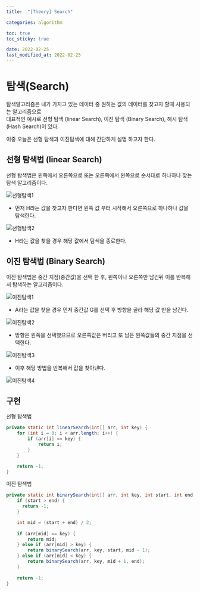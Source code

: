 ```yaml
---
title:  "[Theory] Search"

categories: algorithm

toc: true
toc_sticky: true

date: 2022-02-25
last_modified_at: 2022-02-25
---
```


# 탐색(Search)

탐색알고리즘은 내가 가지고 있는 데이터 중 원하는 값의 데이터를 찾고자 할때 사용되는 알고리즘으로  
대표적인 예시로 선형 탐색 (linear Search), 이진 탐색 (Binary Search), 해시 탐색 (Hash Search)이 있다.

이중 오늘은 선형 탐색과 이진탐색에 대해 간단하게 설명 하고자 한다.

## 선형 탐색법 (linear Search)

선형 탐색법은 왼쪽에서 오른쪽으로 또는 오른쪽에서 왼쪽으로 순서대로 하나하나 찾는 탐색 알고리즘이다.

![선형탐색1]({{site.url}}/assets/image/2022-02-25/search001.PNG)

- 먼저 H라는 값을 찾고자 한다면 왼쪽 값 부터 시작해서 오른쪽으로 하나하나 값을 탐색한다.

![선형탐색2]({{site.url}}/assets/image/2022-02-25/search002.PNG)

- H라는 값을 찾을 경우 해당 값에서 탐색을 종료한다.

## 이진 탐색법 (Binary Search)

이진 탐색법은 중간 지점(중간값)을 선택 한 후, 왼쪽이나 오른쪽만 남긴뒤 이를 반복해서 탐색하는 알고리즘이다.

![이진탐색1]({{site.url}}/assets/image/2022-02-25/search003.PNG)

- A라는 값을 찾을 경우 먼저 중간값 G를 선택 후 방향을 골라 해당 값 만을 남긴다.

![이진탐색2]({{site.url}}/assets/image/2022-02-25/search004.PNG)

- 방향은 왼쪽을 선택했으므로 오른쪽값은 버리고 또 남은 왼쪽값들의 중간 지점을 선택한다.

![이진탐색3]({{site.url}}/assets/image/2022-02-25/search005.PNG)

- 이후 해당 방법을 반복해서 값을 찾아낸다.

![이진탐색4]({{site.url}}/assets/image/2022-02-25/search006.PNG)


## 구현

선형 탐색법

```java
private static int linearSearch(int[] arr, int key) {
    for (int i = 0; i < arr.length; i++) {
        if (arr[i] == key) {
            return i;
        }
    }

    return -1;
}
```

이진 탐색법

```java
private static int binarySearch(int[] arr, int key, int start, int end) {
    if (start > end) {
      return -1;
    }

    int mid = (start + end) / 2;
    
    if (arr[mid] == key) {
        return mid;
    } else if (arr[mid] > key) {
        return binarySearch(arr, key, start, mid - 1);
    } else if (arr[mid] < key) {
        return binarySearch(arr, key, mid + 1, end);
    }
    
    return -1;
}
```